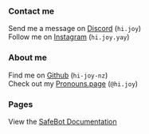 <link href="/SafeBot/style.css" rel="stylesheet">
<link rel="shortcut icon" type="image/x-icon" href="favicon.ico">

### **Contact me**
Send me a message on [Discord](https://discord.com/users/524064761525305344) (`hi.joy`) <br>
Follow me on [Instagram](https://www.instagram.com/hi.joy.yay/) (`hi.joy.yay`)

### **About me**
Find me on [Github](https://github.com/hi-joy-nz) (`hi-joy-nz`) <br>
Check out my [Pronouns.page](https://en.pronouns.page/@hi.joy) (`@hi.joy`)


### **Pages**
View the [SafeBot Documentation](https://hi-joy-nz.github.io/SafeBot/Docs)